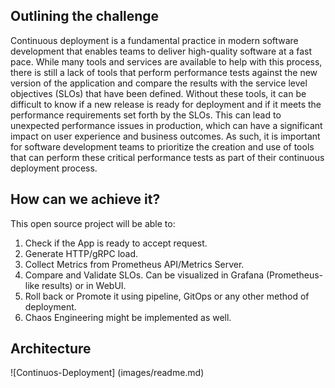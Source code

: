 ## Outlining the challenge

Continuous deployment is a fundamental practice in modern software development that enables teams to deliver high-quality software at a fast pace. 
While many tools and services are available to help with this process, there is still a lack of tools that perform performance tests against the 
new version of the application and compare the results with the service level objectives (SLOs) that have been defined. 
Without these tools, it can be difficult to know if a new release is ready for deployment and if it meets the performance requirements set 
forth by the SLOs. This can lead to unexpected performance issues in production, which can have a significant impact on user experience and 
business outcomes. As such, it is important for software development teams to prioritize the creation and use of tools that can perform these 
critical performance tests as part of their continuous deployment process.

## How can we achieve it?

This open source project will be able to:

1. Check if the App is ready to accept request.
2. Generate HTTP/gRPC load.
3. Collect Metrics from Prometheus API/Metrics Server.
4. Compare and Validate SLOs. Can be visualized in Grafana (Prometheus-like results) or in WebUI.
5. Roll back or Promote it using pipeline, GitOps or any other method of deployment.
6. Chaos Engineering might be implemented as well.

## Architecture

![Continuos-Deployment] (images/readme.md)
